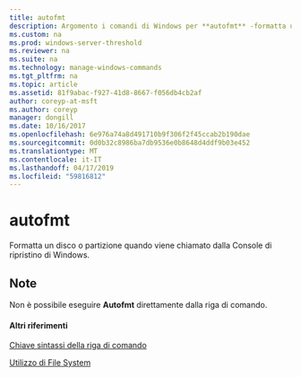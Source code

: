 ```yaml
---
title: autofmt
description: Argomento i comandi di Windows per **autofmt** -formatta un disco o partizione quando viene chiamato dalla Console di ripristino di Windows.
ms.custom: na
ms.prod: windows-server-threshold
ms.reviewer: na
ms.suite: na
ms.technology: manage-windows-commands
ms.tgt_pltfrm: na
ms.topic: article
ms.assetid: 81f9abac-f927-41d8-8667-f056db4cb2af
author: coreyp-at-msft
ms.author: coreyp
manager: dongill
ms.date: 10/16/2017
ms.openlocfilehash: 6e976a74a8d491710b9f306f2f45ccab2b190dae
ms.sourcegitcommit: 0d0b32c8986ba7db9536e0b8648d4ddf9b03e452
ms.translationtype: MT
ms.contentlocale: it-IT
ms.lasthandoff: 04/17/2019
ms.locfileid: "59816812"
---
```

# <a name="autofmt"></a>autofmt



Formatta un disco o partizione quando viene chiamato dalla Console di ripristino di Windows.

## <a name="remarks"></a>Note

Non è possibile eseguire **Autofmt** direttamente dalla riga di comando.

#### <a name="additional-references"></a>Altri riferimenti

[Chiave sintassi della riga di comando](command-line-syntax-key.md)

[Utilizzo di File System](https://go.microsoft.com/fwlink/?LinkId=4509)